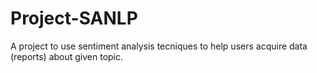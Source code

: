 # Project-SANLP
A project to use sentiment analysis tecniques to help users acquire data (reports) about given topic.
